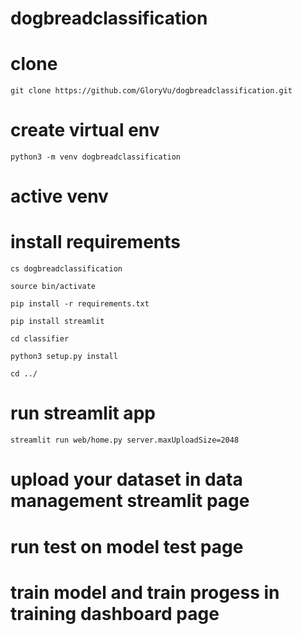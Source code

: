# dogbreadclassification

# clone
`git clone https://github.com/GloryVu/dogbreadclassification.git`

# create virtual env
`python3 -m venv dogbreadclassification`

# active venv

# install requirements
`cs dogbreadclassification`

`source bin/activate`

`pip install -r requirements.txt`

`pip install streamlit`

`cd classifier`

`python3 setup.py install`

`cd ../`
# run streamlit app
`streamlit run web/home.py server.maxUploadSize=2048`
# upload your dataset in data management streamlit page
# run test on model test page
# train model and train progess  in training dashboard page